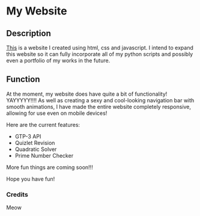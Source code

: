 # My Website #

## Description ##
[This](https://cosmicanty.github.io/) is a website I created using html, css and javascript. I intend to expand this website so it can fully incorporate all of my python scripts and possibly even a portfolio of my works in the future.

## Function ##
At the moment, my website does have quite a bit of functionality! YAYYYYY!!!! As well as creating a sexy and cool-looking navigation bar with smooth animations, I have made the entire website completely responsive, allowing for use even on mobile devices!

Here are the current features:
* GTP-3 API
* Quizlet Revision
* Quadratic Solver
* Prime Number Checker

More fun things are coming soon!!!

Hope you have fun!

### Credits ###
Meow
